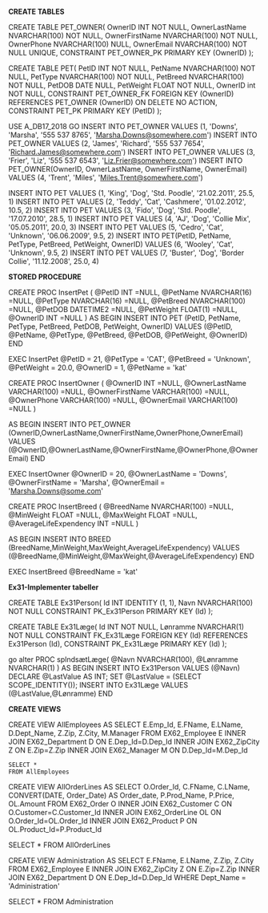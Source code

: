 **CREATE TABLES**

CREATE TABLE PET_OWNER(
OwnerID				INT NOT NULL,
OwnerLastName		NVARCHAR(100) NOT NULL,
OwnerFirstName		NVARCHAR(100) NOT NULL,
OwnerPhone			NVARCHAR(100) NULL,
OwnerEmail			NVARCHAR(100) NOT NULL UNIQUE,
CONSTRAINT PET_OWNER_PK PRIMARY KEY (OwnerID)
);

CREATE TABLE PET(
PetID				INT NOT NULL,
PetName				NVARCHAR(100) NOT NULL,
PetType				NVARCHAR(100) NOT NULL,
PetBreed			NVARCHAR(100) NOT NULL,
PetDOB				DATE NULL,
PetWeight			FLOAT NOT NULL,
OwnerID				int NOT NULL,
CONSTRAINT PET_OWNER_FK FOREIGN KEY (OwnerID)
	REFERENCES PET_OWNER (OwnerID)
		ON DELETE NO ACTION,
CONSTRAINT PET_PK PRIMARY KEY (PetID)
);


USE A_DB17_2018
GO
INSERT INTO PET_OWNER VALUES (1, 'Downs', 'Marsha', '555 537 8765', 'Marsha.Downs@somewhere.com')
INSERT INTO PET_OWNER VALUES (2, 'James', 'Richard', '555 537 7654', 'Richard.James@somewhere.com')
INSERT INTO PET_OWNER VALUES (3, 'Frier', 'Liz', '555 537 6543', 'Liz.Frier@somewhere.com')
INSERT INTO PET_OWNER(OwnerID, OwnerLastName, OwnerFirstName, OwnerEmail) VALUES (4, 'Trent', 'Miles', 'Miles.Trent@somewhere.com')

INSERT INTO PET VALUES (1, 'King', 'Dog', 'Std. Poodle', '21.02.2011', 25.5, 1)
INSERT INTO PET VALUES (2, 'Teddy', 'Cat', 'Cashmere', '01.02.2012', 10.5, 2)
INSERT INTO PET VALUES (3, 'Fido', 'Dog', 'Std. Poodle', '17.07.2010', 28.5, 1)
INSERT INTO PET VALUES (4, 'AJ', 'Dog', 'Collie Mix', '05.05.2011', 20.0, 3)
INSERT INTO PET VALUES (5, 'Cedro', 'Cat', 'Unknown', '06.06.2009', 9.5, 2)
INSERT INTO PET(PetID, PetName, PetType, PetBreed, PetWeight, OwnerID) VALUES (6, 'Wooley', 'Cat', 'Unknown', 9.5, 2)
INSERT INTO PET VALUES (7, 'Buster', 'Dog', 'Border Collie', '11.12.2008', 25.0, 4)

**STORED PROCEDURE**

CREATE PROC InsertPet
(
	@PetID			INT				=NULL,
	@PetName		NVARCHAR(16)	=NULL,
	@PetType		NVARCHAR(16)	=NULL,
	@PetBreed		NVARCHAR(100)	=NULL,
	@PetDOB			DATETIME2		=NULL,
	@PetWeight		FLOAT(1)		=NULL,
	@OwnerID		INT				=NULL
)
AS
	BEGIN
		INSERT INTO PET (PetID, PetName, PetType, PetBreed, PetDOB, PetWeight, OwnerID)
		VALUES (@PetID, @PetName, @PetType, @PetBreed, @PetDOB, @PetWeight, @OwnerID)
	END
	
	
EXEC InsertPet @PetID = 21, @PetType = 'CAT', @PetBreed = 'Unknown', @PetWeight = 20.0, @OwnerID = 1, @PetName = 'kat'

CREATE PROC InsertOwner
(
@OwnerID			INT				=NULL,
@OwnerLastName		VARCHAR(100)	=NULL,
@OwnerFirstName		VARCHAR(100)	=NULL,
@OwnerPhone			VARCHAR(100)	=NULL,
@OwnerEmail			VARCHAR(100)	=NULL
)

AS
	BEGIN
		INSERT INTO PET_OWNER (OwnerID,OwnerLastName,OwnerFirstName,OwnerPhone,OwnerEmail)
		VALUES (@OwnerID,@OwnerLastName,@OwnerFirstName,@OwnerPhone,@OwnerEmail)
	END


EXEC InsertOwner @OwnerID = 20, @OwnerLastName = 'Downs', @OwnerFirstName = 'Marsha', @OwnerEmail = 'Marsha.Downs@some.com'


CREATE PROC	InsertBreed
(
@BreedName					NVARCHAR(100)	=NULL,
@MinWeight					FLOAT			=NULL,
@MaxWeight					FLOAT			=NULL,
@AverageLifeExpendency		INT				=NULL
)

AS
	BEGIN
		INSERT INTO BREED (BreedName,MinWeight,MaxWeight,AverageLifeExpendency)
		VALUES (@BreedName,@MinWeight,@MaxWeight,@AverageLifeExpendency)
	END

EXEC InsertBreed @BreedName = 'kat'

**Ex31-Implementer tabeller**

CREATE TABLE Ex31Person(
Id			INT IDENTITY (1, 1),
Navn		NVARCHAR(100)	NOT NULL
CONSTRAINT PK_Ex31Person PRIMARY KEY (Id)
);

CREATE TABLE Ex31Læge(
Id			INT			NOT NULL,
Lønramme	NVARCHAR(1)	NOT NULL
CONSTRAINT FK_Ex31Læge FOREIGN KEY (Id)
	REFERENCES Ex31Person (Id),
CONSTRAINT PK_Ex31Læge PRIMARY KEY (Id)
);

go
alter PROC spIndsætLæge(
@Navn			NVARCHAR(100),
@Lønramme		NVARCHAR(1)
)
AS
	BEGIN
		INSERT INTO Ex31Person VALUES (@Navn)
DECLARE @LastValue AS INT;
SET @LastValue = (SELECT SCOPE_IDENTITY());
		INSERT INTO Ex31Læge VALUES (@LastValue,@Lønramme)
		END
		
		
**CREATE VIEWS**

CREATE VIEW AllEmployees AS
SELECT E.Emp_Id, E.FName, E.LName, D.Dept_Name, Z.Zip, Z.City, M.Manager
FROM EX62_Employee E INNER JOIN EX62_Department D ON E.Dep_Id=D.Dep_Id
	INNER JOIN EX62_ZipCity Z ON E.Zip=Z.Zip
	INNER JOIN EX62_Manager M ON D.Dep_Id=M.Dep_Id


	SELECT *
	FROM AllEmployees

CREATE VIEW AllOrderLines AS
SELECT O.Order_Id, C.FName, C.LName, CONVERT(DATE, Order_Date) AS Order_date, P.Prod_Name, P.Price, OL.Amount
FROM EX62_Order O INNER JOIN EX62_Customer C ON O.Customer=C.Customer_Id
	INNER JOIN EX62_OrderLine OL ON O.Order_Id=OL.Order_Id
	INNER JOIN EX62_Product P ON OL.Product_Id=P.Product_Id

SELECT *
FROM AllOrderLines

CREATE VIEW Administration AS
SELECT E.FName, E.LName, Z.Zip, Z.City 
FROM EX62_Employee E INNER JOIN EX62_ZipCity Z ON E.Zip=Z.Zip
INNER JOIN EX62_Department D ON E.Dep_Id=D.Dep_Id
WHERE Dept_Name = 'Administration'

SELECT *
FROM Administration
